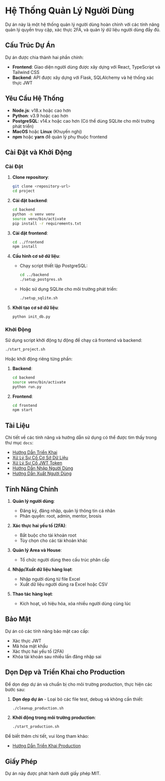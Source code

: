 # Hệ Thống Quản Lý Người Dùng

Dự án này là một hệ thống quản lý người dùng hoàn chỉnh với các tính năng quản lý quyền truy cập, xác thực 2FA, và quản lý dữ liệu người dùng đầy đủ.

## Cấu Trúc Dự Án

Dự án được chia thành hai phần chính:

- **Frontend**: Giao diện người dùng được xây dựng với React, TypeScript và Tailwind CSS
- **Backend**: API được xây dựng với Flask, SQLAlchemy và hệ thống xác thực JWT

## Yêu Cầu Hệ Thống

- **Node.js**: v18.x hoặc cao hơn
- **Python**: v3.9 hoặc cao hơn
- **PostgreSQL**: v14.x hoặc cao hơn (Có thể dùng SQLite cho môi trường phát triển)
- **MacOS** hoặc **Linux** (Khuyến nghị)
- **npm** hoặc **yarn** để quản lý phụ thuộc frontend

## Cài Đặt và Khởi Động

### Cài Đặt

1. **Clone repository**:
   ```bash
   git clone <repository-url>
   cd project
   ```

2. **Cài đặt backend**:
   ```bash
   cd backend
   python -m venv venv
   source venv/bin/activate
   pip install -r requirements.txt
   ```

3. **Cài đặt frontend**:
   ```bash
   cd ../frontend
   npm install
   ```

4. **Cấu hình cơ sở dữ liệu**:
   - Chạy script thiết lập PostgreSQL:
     ```bash
     cd ../backend
     ./setup_postgres.sh
     ```
   - Hoặc sử dụng SQLite cho môi trường phát triển:
     ```bash
     ./setup_sqlite.sh
     ```

5. **Khởi tạo cơ sở dữ liệu**:
   ```bash
   python init_db.py
   ```

### Khởi Động

Sử dụng script khởi động tự động để chạy cả frontend và backend:

```bash
./start_project.sh
```

Hoặc khởi động riêng từng phần:

1. **Backend**:
   ```bash
   cd backend
   source venv/bin/activate
   python run.py
   ```

2. **Frontend**:
   ```bash
   cd frontend
   npm start
   ```

## Tài Liệu

Chi tiết về các tính năng và hướng dẫn sử dụng có thể được tìm thấy trong thư mục `docs`:

- [Hướng Dẫn Triển Khai](docs/guides/DEPLOYMENT_GUIDE.md)
- [Xử Lý Sự Cố Cơ Sở Dữ Liệu](docs/troubleshooting/DATABASE_TROUBLESHOOTING.md)
- [Xử Lý Sự Cố JWT Token](docs/troubleshooting/JWT_TOKEN_TROUBLESHOOTING.md)
- [Hướng Dẫn Nhập Người Dùng](docs/USER_IMPORT_GUIDE.md)
- [Hướng Dẫn Xuất Người Dùng](docs/guides/USER_EXPORT_GUIDE.md)

## Tính Năng Chính

1. **Quản lý người dùng**:
   - Đăng ký, đăng nhập, quản lý thông tin cá nhân
   - Phân quyền: root, admin, mentor, brosis

2. **Xác thực hai yếu tố (2FA)**:
   - Bắt buộc cho tài khoản root
   - Tùy chọn cho các tài khoản khác

3. **Quản lý Area và House**:
   - Tổ chức người dùng theo cấu trúc phân cấp

4. **Nhập/Xuất dữ liệu hàng loạt**:
   - Nhập người dùng từ file Excel
   - Xuất dữ liệu người dùng ra Excel hoặc CSV

5. **Thao tác hàng loạt**:
   - Kích hoạt, vô hiệu hóa, xóa nhiều người dùng cùng lúc

## Bảo Mật

Dự án có các tính năng bảo mật cao cấp:
- Xác thực JWT
- Mã hóa mật khẩu
- Xác thực hai yếu tố (2FA)
- Khóa tài khoản sau nhiều lần đăng nhập sai

## Dọn Dẹp và Triển Khai cho Production

Để dọn dẹp dự án và chuẩn bị cho môi trường production, thực hiện các bước sau:

1. **Dọn dẹp dự án** - Loại bỏ các file test, debug và không cần thiết:
   ```bash
   ./cleanup_production.sh
   ```

2. **Khởi động trong môi trường production**:
   ```bash
   ./start_production.sh
   ```

Để biết thêm chi tiết, vui lòng tham khảo:
- [Hướng Dẫn Triển Khai Production](docs/PRODUCTION_DEPLOYMENT_GUIDE.md)

## Giấy Phép

Dự án này được phát hành dưới giấy phép MIT.